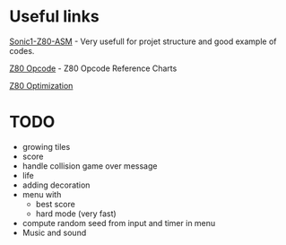 # Useful links

[Sonic1-Z80-ASM](https://github.com/Kroc/Sonic1-Z80-ASM) - Very usefull for projet structure and good example of codes.

[Z80 Opcode](https://jnz.dk/z80/opref.html) - Z80 Opcode Reference Charts

[Z80 Optimization](https://wikiti.brandonw.net/index.php?title=Z80_Optimization#Registers_and_Memory)

# TODO
- growing tiles
- score
- handle collision game over message
- life
- adding decoration
- menu with
  - best score
  - hard mode (very fast)
- compute random seed from input and timer in menu
- Music and sound
